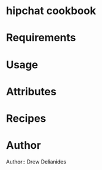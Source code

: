 # hipchat cookbook

# Requirements

# Usage

# Attributes

# Recipes

# Author

Author:: Drew Delianides
